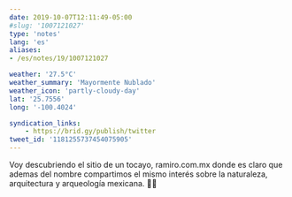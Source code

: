 ```yaml
---
date: 2019-10-07T12:11:49-05:00
#slug: '1007121027'
type: 'notes'
lang: 'es'
aliases:
- /es/notes/19/1007121027

weather: '27.5°C'
weather_summary: 'Mayormente Nublado'
weather_icon: 'partly-cloudy-day'
lat: '25.7556'
long: '-100.4024'

syndication_links:
    - https://brid.gy/publish/twitter
tweet_id: '1181255737454075905'
---
```

Voy descubriendo el sitio de un tocayo, ramiro.com.mx donde es claro que ademas del nombre compartimos el mismo interés sobre la naturaleza, arquitectura y arqueología mexicana. 👏🏼
